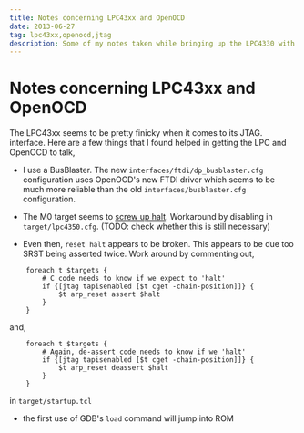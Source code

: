 ```yaml
---
title: Notes concerning LPC43xx and OpenOCD
date: 2013-06-27
tag: lpc43xx,openocd,jtag
description: Some of my notes taken while bringing up the LPC4330 with OpenOCD
---
```


# Notes concerning LPC43xx and OpenOCD

The LPC43xx seems to be pretty finicky when it comes to its JTAG. interface.
Here are a few things that I found helped in getting the LPC and
OpenOCD to talk,

 * I use a BusBlaster. The new `interfaces/ftdi/dp_busblaster.cfg`
   configuration uses OpenOCD's new FTDI driver which seems to be much
   more reliable than the old `interfaces/busblaster.cfg` configuration.

 * The M0 target seems to [screw up halt][]. Workaround by disabling
   in `target/lpc4350.cfg`. (TODO: check whether this is still
   necessary)

 * Even then, `reset halt` appears to be broken. This appears to be due too SRST being asserted twice. Work around by commenting out,

```
	foreach t $targets {
		# C code needs to know if we expect to 'halt'
		if {[jtag tapisenabled [$t cget -chain-position]]} {
			$t arp_reset assert $halt
		}
	}
```

   and,

```
	foreach t $targets {
		# Again, de-assert code needs to know if we 'halt'
		if {[jtag tapisenabled [$t cget -chain-position]]} {
			$t arp_reset deassert $halt
		}
	}
```

   in `target/startup.tcl`

 * the first use of GDB's `load` command will jump into ROM 

[screw up halt]: http://comments.gmane.org/gmane.comp.debugging.openocd.devel/22732
